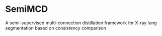 # SemiMCD
A semi-supervised multi-connection distillation framework for X-ray lung segmentation based on consistency comparison
